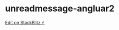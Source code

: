 # unreadmessage-angluar2

[Edit on StackBlitz ⚡️](https://stackblitz.com/edit/unreadmessage-angluar2)